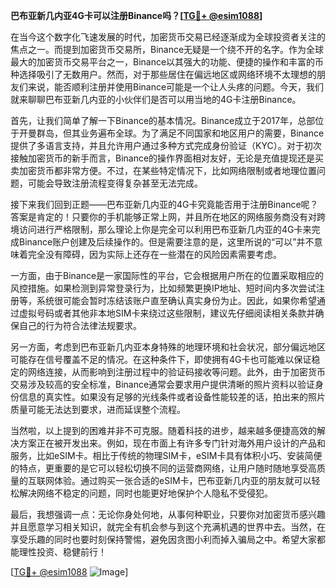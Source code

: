 **巴布亚新几内亚4G卡可以注册Binance吗？[[TG💪+ @esim1088](https://t.me/s/esim1088)]**

在当今这个数字化飞速发展的时代，加密货币交易已经逐渐成为全球投资者关注的焦点之一。而提到加密货币交易所，Binance无疑是一个绕不开的名字。作为全球最大的加密货币交易平台之一，Binance以其强大的功能、便捷的操作和丰富的币种选择吸引了无数用户。然而，对于那些居住在偏远地区或网络环境不太理想的朋友们来说，能否顺利注册并使用Binance可能是一个让人头疼的问题。今天，我们就来聊聊巴布亚新几内亚的小伙伴们是否可以用当地的4G卡注册Binance。

首先，让我们简单了解一下Binance的基本情况。Binance成立于2017年，总部位于开曼群岛，但其业务遍布全球。为了满足不同国家和地区用户的需要，Binance提供了多语言支持，并且允许用户通过多种方式完成身份验证（KYC）。对于初次接触加密货币的新手而言，Binance的操作界面相对友好，无论是充值提现还是买卖加密货币都非常方便。不过，在某些特定情况下，比如网络限制或者地理位置问题，可能会导致注册流程变得复杂甚至无法完成。

接下来我们回到正题——巴布亚新几内亚的4G卡究竟能否用于注册Binance呢？答案是肯定的！只要你的手机能够正常上网，并且所在地区的网络服务商没有对跨境访问进行严格限制，那么理论上你是完全可以利用巴布亚新几内亚的4G卡来完成Binance账户创建及后续操作的。但是需要注意的是，这里所说的“可以”并不意味着完全没有障碍，因为实际上还存在一些潜在的风险因素需要考虑。

一方面，由于Binance是一家国际性的平台，它会根据用户所在的位置采取相应的风控措施。如果检测到异常登录行为，比如频繁更换IP地址、短时间内多次尝试注册等，系统很可能会暂时冻结该账户直至确认真实身份为止。因此，如果你希望通过虚拟号码或者其他非本地SIM卡来绕过这些限制，建议先仔细阅读相关条款并确保自己的行为符合法律法规要求。

另一方面，考虑到巴布亚新几内亚本身特殊的地理环境和社会状况，部分偏远地区可能存在信号覆盖不足的情况。在这种条件下，即使拥有4G卡也可能难以保证稳定的网络连接，从而影响到注册过程中的验证码接收等问题。此外，由于加密货币交易涉及较高的安全标准，Binance通常会要求用户提供清晰的照片资料以验证身份信息的真实性。如果没有足够的光线条件或者设备性能较差的话，拍出来的照片质量可能无法达到要求，进而延误整个流程。

当然啦，以上提到的困难并非不可克服。随着科技的进步，越来越多便捷高效的解决方案正在被开发出来。例如，现在市面上有许多专门针对海外用户设计的产品和服务，比如eSIM卡。相比于传统的物理SIM卡，eSIM卡具有体积小巧、安装简便的特点，更重要的是它可以轻松切换不同的运营商网络，让用户随时随地享受高质量的互联网体验。通过购买一张合适的eSIM卡，巴布亚新几内亚的朋友就可以轻松解决网络不稳定的问题，同时也能更好地保护个人隐私不受侵犯。

最后，我想强调一点：无论你身处何地，从事何种职业，只要你对加密货币感兴趣并且愿意学习相关知识，就完全有机会参与到这个充满机遇的世界中去。当然，在享受乐趣的同时也要时刻保持警惕，避免因贪图小利而掉入骗局之中。希望大家都能理性投资、稳健前行！

[[TG💪+ @esim1088](https://t.me/s/esim1088) ![Image](https://i.postimg.cc/4NQfJmqS/Snipaste-2025-05-13-00-14-12.png)]